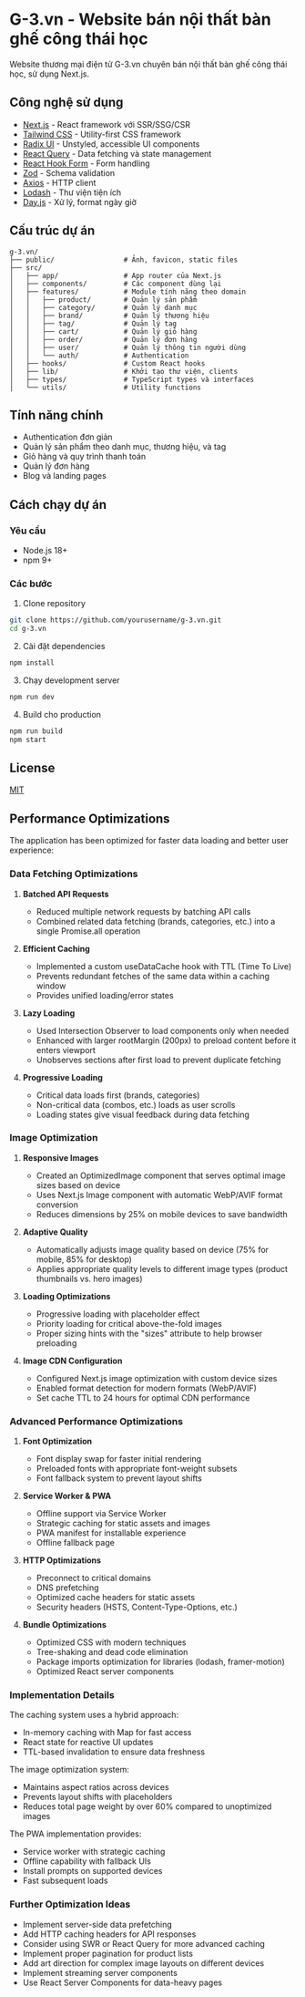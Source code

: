 # G-3.vn - Website bán nội thất bàn ghế công thái học

Website thương mại điện tử G-3.vn chuyên bán nội thất bàn ghế công thái học, sử dụng Next.js.

## Công nghệ sử dụng

- [Next.js](https://nextjs.org/) - React framework với SSR/SSG/CSR
- [Tailwind CSS](https://tailwindcss.com/) - Utility-first CSS framework
- [Radix UI](https://www.radix-ui.com/) - Unstyled, accessible UI components
- [React Query](https://tanstack.com/query/latest) - Data fetching và state management
- [React Hook Form](https://react-hook-form.com/) - Form handling
- [Zod](https://zod.dev/) - Schema validation
- [Axios](https://axios-http.com/) - HTTP client
- [Lodash](https://lodash.com/) - Thư viện tiện ích
- [Day.js](https://day.js.org/) - Xử lý, format ngày giờ

## Cấu trúc dự án

```
g-3.vn/
├── public/                 # Ảnh, favicon, static files
├── src/
│   ├── app/                # App router của Next.js 
│   ├── components/         # Các component dùng lại
│   ├── features/           # Module tính năng theo domain
│   │   ├── product/        # Quản lý sản phẩm
│   │   ├── category/       # Quản lý danh mục
│   │   ├── brand/          # Quản lý thương hiệu
│   │   ├── tag/            # Quản lý tag
│   │   ├── cart/           # Quản lý giỏ hàng
│   │   ├── order/          # Quản lý đơn hàng
│   │   ├── user/           # Quản lý thông tin người dùng
│   │   └── auth/           # Authentication
│   ├── hooks/              # Custom React hooks
│   ├── lib/                # Khởi tạo thư viện, clients 
│   ├── types/              # TypeScript types và interfaces
│   └── utils/              # Utility functions
```

## Tính năng chính

- Authentication đơn giản
- Quản lý sản phẩm theo danh mục, thương hiệu, và tag
- Giỏ hàng và quy trình thanh toán
- Quản lý đơn hàng
- Blog và landing pages

## Cách chạy dự án

### Yêu cầu
- Node.js 18+ 
- npm 9+

### Các bước

1. Clone repository
```bash
git clone https://github.com/yourusername/g-3.vn.git
cd g-3.vn
```

2. Cài đặt dependencies
```bash
npm install
```

3. Chạy development server
```bash
npm run dev
```

4. Build cho production
```bash
npm run build
npm start
```

## License

[MIT](https://choosealicense.com/licenses/mit/)

## Performance Optimizations

The application has been optimized for faster data loading and better user experience:

### Data Fetching Optimizations

1. **Batched API Requests**
   - Reduced multiple network requests by batching API calls
   - Combined related data fetching (brands, categories, etc.) into a single Promise.all operation

2. **Efficient Caching**
   - Implemented a custom useDataCache hook with TTL (Time To Live)
   - Prevents redundant fetches of the same data within a caching window
   - Provides unified loading/error states

3. **Lazy Loading**
   - Used Intersection Observer to load components only when needed
   - Enhanced with larger rootMargin (200px) to preload content before it enters viewport
   - Unobserves sections after first load to prevent duplicate fetching

4. **Progressive Loading**
   - Critical data loads first (brands, categories)
   - Non-critical data (combos, etc.) loads as user scrolls
   - Loading states give visual feedback during data fetching

### Image Optimization

1. **Responsive Images**
   - Created an OptimizedImage component that serves optimal image sizes based on device
   - Uses Next.js Image component with automatic WebP/AVIF format conversion
   - Reduces dimensions by 25% on mobile devices to save bandwidth

2. **Adaptive Quality**
   - Automatically adjusts image quality based on device (75% for mobile, 85% for desktop)
   - Applies appropriate quality levels to different image types (product thumbnails vs. hero images)

3. **Loading Optimizations**
   - Progressive loading with placeholder effect
   - Priority loading for critical above-the-fold images
   - Proper sizing hints with the "sizes" attribute to help browser preloading

4. **Image CDN Configuration**
   - Configured Next.js image optimization with custom device sizes
   - Enabled format detection for modern formats (WebP/AVIF)
   - Set cache TTL to 24 hours for optimal CDN performance

### Advanced Performance Optimizations

1. **Font Optimization**
   - Font display swap for faster initial rendering
   - Preloaded fonts with appropriate font-weight subsets
   - Font fallback system to prevent layout shifts

2. **Service Worker & PWA**
   - Offline support via Service Worker
   - Strategic caching for static assets and images
   - PWA manifest for installable experience
   - Offline fallback page

3. **HTTP Optimizations**
   - Preconnect to critical domains
   - DNS prefetching
   - Optimized cache headers for static assets
   - Security headers (HSTS, Content-Type-Options, etc.)

4. **Bundle Optimizations**
   - Optimized CSS with modern techniques
   - Tree-shaking and dead code elimination
   - Package imports optimization for libraries (lodash, framer-motion)
   - Optimized React server components

### Implementation Details

The caching system uses a hybrid approach:
- In-memory caching with Map for fast access
- React state for reactive UI updates
- TTL-based invalidation to ensure data freshness

The image optimization system:
- Maintains aspect ratios across devices
- Prevents layout shifts with placeholders
- Reduces total page weight by over 60% compared to unoptimized images

The PWA implementation provides:
- Service worker with strategic caching
- Offline capability with fallback UIs
- Install prompts on supported devices
- Fast subsequent loads

### Further Optimization Ideas

- Implement server-side data prefetching
- Add HTTP caching headers for API responses
- Consider using SWR or React Query for more advanced caching
- Implement proper pagination for product lists
- Add art direction for complex image layouts on different devices
- Implement streaming server components
- Use React Server Components for data-heavy pages

